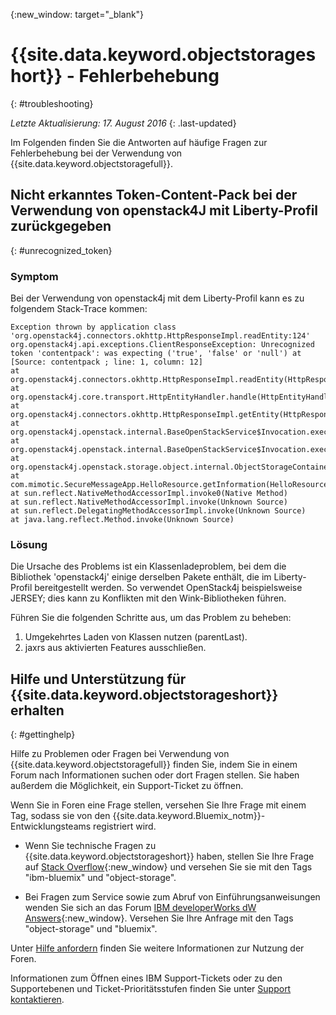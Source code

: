 {:new_window: target="_blank"}

# {{site.data.keyword.objectstorageshort}} - Fehlerbehebung
{: #troubleshooting}

*Letzte Aktualisierung: 17. August 2016*
{: .last-updated}

Im Folgenden finden Sie die Antworten auf häufige Fragen zur Fehlerbehebung bei der Verwendung von {{site.data.keyword.objectstoragefull}}. 

## Nicht erkanntes Token-Content-Pack bei der Verwendung von openstack4J mit Liberty-Profil zurückgegeben
{: #unrecognized_token}

### Symptom

Bei der Verwendung von openstack4j mit dem Liberty-Profil kann es zu folgendem Stack-Trace kommen:

    Exception thrown by application class 'org.openstack4j.connectors.okhttp.HttpResponseImpl.readEntity:124'
    org.openstack4j.api.exceptions.ClientResponseException: Unrecognized token 'contentpack': was expecting ('true', 'false' or 'null') at [Source: contentpack ; line: 1, column: 12]
    at org.openstack4j.connectors.okhttp.HttpResponseImpl.readEntity(HttpResponseImpl.java:124)
    at org.openstack4j.core.transport.HttpEntityHandler.handle(HttpEntityHandler.java:56)
    at org.openstack4j.connectors.okhttp.HttpResponseImpl.getEntity(HttpResponseImpl.java:68)
    at org.openstack4j.openstack.internal.BaseOpenStackService$Invocation.execute(BaseOpenStackService.java:169)
    at org.openstack4j.openstack.internal.BaseOpenStackService$Invocation.execute(BaseOpenStackService.java:163)
    at org.openstack4j.openstack.storage.object.internal.ObjectStorageContainerServiceImpl.list(ObjectStorageContainerServiceImpl.java:41)
    at com.mimotic.SecureMessageApp.HelloResource.getInformation(HelloResource.java:47)
    at sun.reflect.NativeMethodAccessorImpl.invoke0(Native Method)
    at sun.reflect.NativeMethodAccessorImpl.invoke(Unknown Source)
    at sun.reflect.DelegatingMethodAccessorImpl.invoke(Unknown Source)
    at java.lang.reflect.Method.invoke(Unknown Source)

### Lösung

Die Ursache des Problems ist ein Klassenladeproblem, bei dem die Bibliothek 'openstack4j' einige derselben Pakete enthält, die im Liberty-Profil bereitgestellt werden. So verwendet OpenStack4j beispielsweise JERSEY; dies kann zu Konflikten mit den Wink-Bibliotheken führen.

Führen Sie die folgenden Schritte aus, um das Problem zu beheben:

1. Umgekehrtes Laden von Klassen nutzen (parentLast).
2. jaxrs aus aktivierten Features ausschließen.

## Hilfe und Unterstützung für {{site.data.keyword.objectstorageshort}} erhalten
{: #gettinghelp}

Hilfe zu Problemen oder Fragen bei Verwendung von {{site.data.keyword.objectstoragefull}} finden Sie, indem Sie in einem Forum nach Informationen suchen oder dort Fragen stellen. Sie haben außerdem die Möglichkeit, ein Support-Ticket zu öffnen. 

Wenn Sie in Foren eine Frage stellen, versehen Sie Ihre Frage mit einem Tag, sodass sie von den {{site.data.keyword.Bluemix_notm}}-Entwicklungsteams registriert wird. 

* Wenn Sie technische Fragen zu {{site.data.keyword.objectstorageshort}} haben, stellen Sie Ihre Frage auf [Stack Overflow](http://stackoverflow.com/search?q=object-storage+ibm-bluemix){:new_window} und versehen Sie sie mit den Tags "ibm-bluemix" und "object-storage". 
<!--Insert the appropriate dW Answers tag for your service for <service_keyword> in URL below:  -->
* Bei Fragen zum Service sowie zum Abruf von Einführungsanweisungen wenden Sie sich an das Forum [IBM developerWorks dW Answers](https://developer.ibm.com/answers/topics/object-storage/?smartspace=bluemix){:new_window}. Versehen Sie Ihre Anfrage mit den Tags "object-storage" und "bluemix". 

Unter [Hilfe anfordern](https://console.ng.bluemix.net/docs/support/index.html#getting-help) finden Sie weitere Informationen zur Nutzung der Foren. 

Informationen zum Öffnen eines IBM Support-Tickets oder zu den Supportebenen und Ticket-Prioritätsstufen finden Sie unter [Support kontaktieren](https://console.ng.bluemix.net/docs/support/index.html#contacting-support). 
